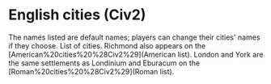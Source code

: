 # English cities (Civ2)

The names listed are default names; players can change their cities' names if they choose.
List of cities.
Richmond also appears on the [American%20cities%20%28Civ2%29](American list). London and York are the same settlements as Londinium and Eburacum on the [Roman%20cities%20%28Civ2%29](Roman list).